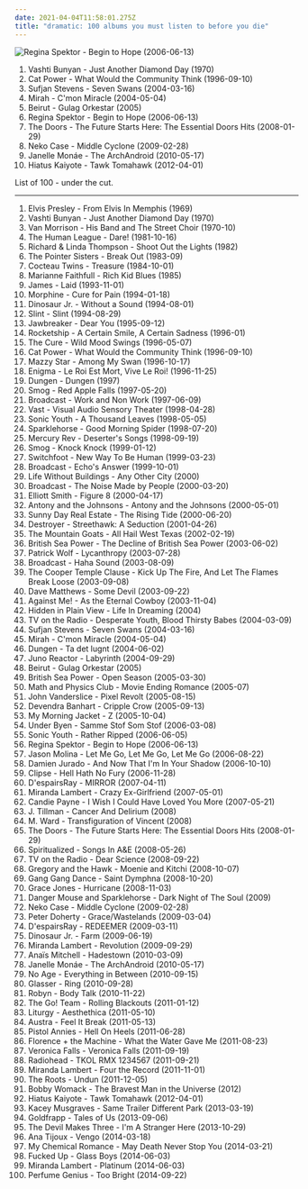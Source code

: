 ```yaml
---
date: 2021-04-04T11:58:01.275Z
title: "dramatic: 100 albums you must listen to before you die"
---
```

![Regina Spektor - Begin to Hope (2006-06-13)](http://coverartarchive.org/release/7c48653c-8e50-4f8b-91a4-25321c500fed/25262967822-500.jpg "Regina Spektor - Begin to Hope (2006-06-13)")
<ol class="albums">
<li data-cover="https://img.discogs.com/2x-W2u8k9mU9yX_EUoj7jyLfKac=/fit-in/600x600/filters:strip_icc():format(jpeg):mode_rgb():quality(90)/discogs-images/R-640394-1504973916-3642.jpeg.jpg" data-tags="folk, female vocalists, indie, alternative" role="button">Vashti Bunyan - Just Another Diamond Day (1970)</li>
<li data-cover="http://coverartarchive.org/release/cb552dc7-b0fe-4bcd-b864-1b3940baee8c/6010090362-500.jpg" data-tags="indie, female vocalists, female, alternative, indie rock, female singers, pop, rock, alternative rock, indie pop, female vocals, female vocalist, female voices, girls, indie-rock, female artists, female vocal, indie-pop, love song" role="button">Cat Power - What Would the Community Think (1996-09-10)</li>
<li data-cover="https://img.discogs.com/42SS7BRmBHobZXc70IXTwOEbBN4=/fit-in/600x603/filters:strip_icc():format(jpeg):mode_rgb():quality(90)/discogs-images/R-583395-1301006999.jpeg.jpg" data-tags="indie, folk" role="button">Sufjan Stevens - Seven Swans (2004-03-16)</li>
<li data-cover="https://img.discogs.com/9iCqld8floRZO0PL89ZiE2_RBgw=/fit-in/319x283/filters:strip_icc():format(jpeg):mode_rgb():quality(90)/discogs-images/R-2645568-1406812746-9521.jpeg.jpg" data-tags="indie, female vocalists, female, indie pop, rock, indie rock, female vocalist, pop, alternative, alternative rock, girls, indie-rock, female vocals, female artists, female vocal, female voices, female singers, indie-pop, love song" role="button">Mirah - C'mon Miracle (2004-05-04)</li>
<li data-cover="https://img.discogs.com/5rfwQzSQz1olDnMk_Bd8qnDKWU0=/fit-in/600x600/filters:strip_icc():format(jpeg):mode_rgb():quality(90)/discogs-images/R-696056-1167340049.jpeg.jpg" data-tags="folk, indie" role="button">Beirut - Gulag Orkestar (2005)</li>
<li data-cover="http://coverartarchive.org/release/7c48653c-8e50-4f8b-91a4-25321c500fed/25262967822-500.jpg" data-tags="female vocalists, indie, singer-songwriter" role="button">Regina Spektor - Begin to Hope (2006-06-13)</li>
<li data-cover="http://coverartarchive.org/release/2d4a66b0-c436-4f44-b3d4-29e6e8db8d8c/14954913625-500.jpg" data-tags="rock, hard rock, usa, druggy, album rock, psychedelic, energetic, ominous, passionate, literate, confident, aggressive, menacing, freewheeling, provocative, dramatic, raucous, blues rock, trippy, compilation, 00s, proto-punk, sensual, summery, sexual, nocturnal, brooding, rebellious, the doors, cathartic, rowdy, theatrical, swaggering, angst-ridden, brash, hanging out, bravado, reckless, night driving, am pop, exfandessixties" role="button">The Doors - The Future Starts Here: The Essential Doors Hits (2008-01-29)</li>
<li data-cover="http://coverartarchive.org/release/05472483-8124-3552-93dd-b3c6d1e106fa/22402218939-500.jpg" data-tags="alt-country, indie rock" role="button">Neko Case - Middle Cyclone (2009-02-28)</li>
<li data-cover="http://coverartarchive.org/release/14ae1a9c-9e8e-3ae5-87f2-3bf68b9feefd/8899038012-500.jpg" data-tags="soul, funk" role="button">Janelle Monáe - The ArchAndroid (2010-05-17)</li>
<li data-cover="http://coverartarchive.org/release/09fade80-bd8a-4c08-9a00-cf1dcc7bc91c/9068009686-500.jpg" data-tags="dreamy, relaxed, reflective, whimsical, passionate, introspective, spiritual, intense, dramatic, reflection, hypnotic, intimate, uplifting, meditative, precious, cerebral, relaxation, lively, shimmering, knotty, daydreaming, sony music, flying buddha, livesoncoffee-getit" role="button">Hiatus Kaiyote - Tawk Tomahawk (2012-04-01)</li>
</ol>
List of 100 - under the cut.
<!-- more -->

_________________

<ol class="albums">
<li data-cover="http://coverartarchive.org/release/afb6a696-a531-4f8a-ac4f-10e976055308/9951938165-500.jpg" data-tags="rock, country, 60s, elvis presley" role="button">
Elvis Presley - From Elvis In Memphis (1969)
</li>
<li data-cover="https://img.discogs.com/2x-W2u8k9mU9yX_EUoj7jyLfKac=/fit-in/600x600/filters:strip_icc():format(jpeg):mode_rgb():quality(90)/discogs-images/R-640394-1504973916-3642.jpeg.jpg" data-tags="folk, female vocalists, indie, alternative" role="button">
Vashti Bunyan - Just Another Diamond Day (1970)
</li>
<li data-cover="https://img.discogs.com/lhDMFLm69AXY1uC7eHm5qn93pIM=/fit-in/600x523/filters:strip_icc():format(jpeg):mode_rgb():quality(90)/discogs-images/R-7667573-1446314734-5684.jpeg.jpg" data-tags="classic rock, 70s, singer-songwriter, woodstock sounds" role="button">
Van Morrison - His Band and The Street Choir (1970-10)
</li>
<li data-cover="http://coverartarchive.org/release/32dbc785-9a03-4603-9a77-930332a4334c/8018255801-500.jpg" data-tags="new wave, 80s" role="button">
The Human League - Dare! (1981-10-16)
</li>
<li data-cover="https://img.discogs.com/uuYhjMzHV6mIp89l0Z0d6h60dTw=/fit-in/600x602/filters:strip_icc():format(jpeg):mode_rgb():quality(90)/discogs-images/R-444545-1482946886-3575.jpeg.jpg" data-tags="80s, folk rock, rs500" role="button">
Richard & Linda Thompson - Shoot Out the Lights (1982)
</li>
<li data-cover="https://img.discogs.com/cfc9e7fd50d7c9c08931869b95f6849a01d0635d/images/spacer.gif" data-tags="80s, r&b, post-disco" role="button">
The Pointer Sisters - Break Out (1983-09)
</li>
<li data-cover="http://coverartarchive.org/release/bc6dee20-448c-387d-8eb4-a7cb737ae1b7/23441368012-500.jpg" data-tags="dream pop" role="button">
Cocteau Twins - Treasure (1984-10-01)
</li>
<li data-cover="http://coverartarchive.org/release/941d8ace-2faf-46de-a77b-dff1a063e2ce/28587380435-500.jpg" data-tags="rock, uk, country-rock, passionate, literate, melancholy, fierce, intense, confrontational, earnest, wry, dramatic, bittersweet, intimate, elegant, yearning, sophisticated, autumnal, sympathy68, emusic, nocturnal, brooding, sentimental, acerbic, weary, bleak, theatrical, ambitious, m faithfull, lauraann163" role="button">
Marianne Faithfull - Rich Kid Blues (1985)
</li>
<li data-cover="https://img.discogs.com/tZfcL2-KdFu2N0tTwz_0NL1DCjQ=/fit-in/600x417/filters:strip_icc():format(jpeg):mode_rgb():quality(90)/discogs-images/R-932272-1175062058.jpeg.jpg" data-tags="britpop" role="button">
James - Laid (1993-11-01)
</li>
<li data-cover="http://coverartarchive.org/release/1134c9a9-18eb-4930-933a-48bd0c1f0d57/22276388543-500.jpg" data-tags="jazz, 90s, low rock" role="button">
Morphine - Cure for Pain (1994-01-18)
</li>
<li data-cover="http://coverartarchive.org/release/caf4026c-e7f6-45cc-828b-cff6cb4fc495/15467462744-500.jpg" data-tags="grunge, indie, alternative, alternative rock, 90s" role="button">
Dinosaur Jr. - Without a Sound (1994-08-01)
</li>
<li data-cover="https://img.discogs.com/lwssh4XZu4DPMveqkudpCG5BIEM=/fit-in/599x591/filters:strip_icc():format(jpeg):mode_rgb():quality(90)/discogs-images/R-378029-1199192003.jpeg.jpg" data-tags="math rock, emo, indie rock, post-rock, experimental rock, instrumental rock, energetic, searching, passionate, intense, aggressive, fiery, uncompromising, dramatic, complex, american underground, manic, harsh, unsettling, volatile, theatrical, steve albini, visceral, difficult, urgent, austere, i need, brian paulson" role="button">
Slint - Slint (1994-08-29)
</li>
<li data-cover="http://coverartarchive.org/release/7086c733-4ced-4f36-b024-74404bb7ab80/3357063370-500.jpg" data-tags="punk" role="button">
Jawbreaker - Dear You (1995-09-12)
</li>
<li data-cover="https://img.discogs.com/WYe5wGgBvoepUH3f0LRqPr5h6hI=/fit-in/500x500/filters:strip_icc():format(jpeg):mode_rgb():quality(90)/discogs-images/R-492529-1149520573.jpeg.jpg" data-tags="indie, indie pop, twee pop, shoegaze, noise pop" role="button">
Rocketship - A Certain Smile, A Certain Sadness (1996-01)
</li>
<li data-cover="http://coverartarchive.org/release/15ddcc8d-968e-49a1-bd14-b05a718d2b24/3172527828-500.jpg" data-tags="rock, alternative, 90s, post-punk" role="button">
The Cure - Wild Mood Swings (1996-05-07)
</li>
<li data-cover="http://coverartarchive.org/release/cb552dc7-b0fe-4bcd-b864-1b3940baee8c/6010090362-500.jpg" data-tags="indie, female vocalists, female, alternative, indie rock, female singers, pop, rock, alternative rock, indie pop, female vocals, female vocalist, female voices, girls, indie-rock, female artists, female vocal, indie-pop, love song" role="button">
Cat Power - What Would the Community Think (1996-09-10)
</li>
<li data-cover="http://coverartarchive.org/release/3ee6bd30-4a23-40cb-9958-d0c321ccdff3/17361537089-500.jpg" data-tags="female vocalists, indie, alternative, alternative rock, indie rock, indie pop, female singers, female, pop, rock, girls, indie-rock, female vocals, female vocalist, female artists, female vocal, female voices, indie-pop" role="button">
Mazzy Star - Among My Swan (1996-10-17)
</li>
<li data-cover="https://via.placeholder.com/450" data-tags="new age, enigma, ambient" role="button">
Enigma - Le Roi Est Mort, Vive Le Roi! (1996-11-25)
</li>
<li data-cover="https://via.placeholder.com/450" data-tags="indie rock, dreamy, atmospheric, freewheeling, dramatic, spacey, trippy, road trip, playful, neo-psychedelia, imagination, rollicking, exuberant, volatile, visceral, ramshackle, ambitious, svenskprov, nu progg" role="button">
Dungen - Dungen (1997)
</li>
<li data-cover="http://coverartarchive.org/release/27d99673-cdc9-4172-bdf6-d3bd0620c0ee/15960021076-500.jpg" data-tags="singer-songwriter, 90s, indie, folk, lo-fi, mellow, slowcore" role="button">
Smog - Red Apple Falls (1997-05-20)
</li>
<li data-cover="http://coverartarchive.org/release/09d62aa5-a265-4cb2-b3e4-da80c0e60d9d/6009849109-500.jpg" data-tags="electronic, dream pop, indie, psychedelic, 90s" role="button">
Broadcast - Work and Non Work (1997-06-09)
</li>
<li data-cover="http://coverartarchive.org/release/5f067622-b426-4879-a9f0-8c1efb117f55/5813270799-500.jpg" data-tags="electronic, alternative, experimental" role="button">
Vast - Visual Audio Sensory Theater (1998-04-28)
</li>
<li data-cover="https://img.discogs.com/ogAdxAzAVI3WHa9Twx-HxTIMmYM=/fit-in/600x602/filters:strip_icc():format(jpeg):mode_rgb():quality(90)/discogs-images/R-668910-1145575708.jpeg.jpg" data-tags="experimental, alternative" role="button">
Sonic Youth - A Thousand Leaves (1998-05-05)
</li>
<li data-cover="http://coverartarchive.org/release/21841c6d-80db-4005-a2e2-cfcf0dc6f237/21761342218-500.jpg" data-tags="indie rock" role="button">
Sparklehorse - Good Morning Spider (1998-07-20)
</li>
<li data-cover="https://img.discogs.com/L_oeUPSyTFszfqXlrFcAFZu1qlY=/fit-in/600x524/filters:strip_icc():format(jpeg):mode_rgb():quality(90)/discogs-images/R-443317-1358333173-1468.jpeg.jpg" data-tags="dream pop" role="button">
Mercury Rev - Deserter's Songs (1998-09-19)
</li>
<li data-cover="http://coverartarchive.org/release/6ede6b70-7a1a-3708-a2fa-c452461b190e/9376384670-500.jpg" data-tags="indie rock, 90s" role="button">
Smog - Knock Knock (1999-01-12)
</li>
<li data-cover="http://coverartarchive.org/release/1bba6681-d372-4957-96ac-81c1a2f6519c/17160038685-500.jpg" data-tags="alternative rock, christian rock" role="button">
Switchfoot - New Way To Be Human (1999-03-23)
</li>
<li data-cover="https://img.discogs.com/D2NdV8erfsfu9n6z_4MvJzdqrI4=/fit-in/600x600/filters:strip_icc():format(jpeg):mode_rgb():quality(90)/discogs-images/R-10882504-1505895149-5695.jpeg.jpg" data-tags="electronic, electronica, indie rock, indie electronic, post-rock, downtempo, druggy, ambient pop, psychedelic pop, dreamy, reflective, atmospheric, whimsical, late night, dream pop, clinical, literate, ethereal, fractured, wry, dramatic, introspection, reflection, eerie, hypnotic, spacey, psychedelic rock, trippy, sophisticated, poignant, detached, playful, sunday afternoon, sweet, solitude, delicate, light, background music, nocturnal, imagination, avant-pop, refined, stylish, wintry, hanging out, restrained, sparkling, circular, innocent, spiked-candy radio, space-age, retro-futuristic, julian house album art, ashich party" role="button">
Broadcast - Echo's Answer (1999-10-01)
</li>
<li data-cover="https://img.discogs.com/zprX2ElSH0a0hTREi68EcBSIa9w=/fit-in/500x493/filters:strip_icc():format(jpeg):mode_rgb():quality(90)/discogs-images/R-419922-1326763373.jpeg.jpg" data-tags="indie" role="button">
Life Without Buildings - Any Other City (2000)
</li>
<li data-cover="https://img.discogs.com/zqagmH4HGlzKNUhlQ73YjoFZX3A=/fit-in/600x600/filters:strip_icc():format(jpeg):mode_rgb():quality(90)/discogs-images/R-30900-1217701986.jpeg.jpg" data-tags="electronica, warp" role="button">
Broadcast - The Noise Made by People (2000-03-20)
</li>
<li data-cover="http://coverartarchive.org/release/8bc521b4-57af-4b4c-88a1-ad214c9c6516/9560550155-500.jpg" data-tags="singer-songwriter, indie" role="button">
Elliott Smith - Figure 8 (2000-04-17)
</li>
<li data-cover="https://via.placeholder.com/450" data-tags="chamber pop, piano" role="button">
Antony and the Johnsons - Antony and the Johnsons (2000-05-01)
</li>
<li data-cover="http://coverartarchive.org/release/662c6d90-7244-4cba-9841-f11704995e6b/2579434865-500.jpg" data-tags="emo" role="button">
Sunny Day Real Estate - The Rising Tide (2000-06-20)
</li>
<li data-cover="https://img.discogs.com/KUhhFJ6QRaMquXb4TG38FaAe9_g=/fit-in/300x300/filters:strip_icc():format(jpeg):mode_rgb():quality(90)/discogs-images/R-680208-1240508379.jpeg.jpg" data-tags="canadian, 00s" role="button">
Destroyer - Streethawk: A Seduction (2001-04-26)
</li>
<li data-cover="http://coverartarchive.org/release/c8595d76-b1f7-4dc1-badc-cf68720866be/7927192700-500.jpg" data-tags="indie, folk" role="button">
The Mountain Goats - All Hail West Texas (2002-02-19)
</li>
<li data-cover="https://img.discogs.com/3cIorLliSL8Yqf4Re3N25koIc1M=/fit-in/230x226/filters:strip_icc():format(jpeg):mode_rgb():quality(90)/discogs-images/R-6387632-1417987339-2129.jpeg.jpg" data-tags="indie rock" role="button">
British Sea Power - The Decline of British Sea Power (2003-06-02)
</li>
<li data-cover="https://img.discogs.com/bY10RFNvAACh8D1BqP5ApgOQiho=/fit-in/600x600/filters:strip_icc():format(jpeg):mode_rgb():quality(90)/discogs-images/R-2232010-1518455778-2565.jpeg.jpg" data-tags="electronic, indie" role="button">
Patrick Wolf - Lycanthropy (2003-07-28)
</li>
<li data-cover="http://coverartarchive.org/release/1216e686-0799-4615-9e41-82473842ce07/2626806537-500.jpg" data-tags="electronica, indie, experimental, dream pop" role="button">
Broadcast - Haha Sound (2003-08-09)
</li>
<li data-cover="https://img.discogs.com/-WDcnJuQd8ouopOTo-4GpCKfHM0=/fit-in/600x459/filters:strip_icc():format(jpeg):mode_rgb():quality(90)/discogs-images/R-1893897-1290361534.jpeg.jpg" data-tags="alternative rock, alternative" role="button">
The Cooper Temple Clause - Kick Up The Fire, And Let The Flames Break Loose (2003-09-08)
</li>
<li data-cover="https://img.discogs.com/F5rcyw3h2tBp5UcO18hh3z5fYYs=/fit-in/600x604/filters:strip_icc():format(jpeg):mode_rgb():quality(90)/discogs-images/R-8615478-1465192295-8925.jpeg.jpg" data-tags="rock" role="button">
Dave Matthews - Some Devil (2003-09-22)
</li>
<li data-cover="http://coverartarchive.org/release/a216cc04-6983-4962-9e5b-c1c1674895f7/12671876579-500.jpg" data-tags="punk" role="button">
Against Me! - As the Eternal Cowboy (2003-11-04)
</li>
<li data-cover="http://coverartarchive.org/release/ee76a845-926d-4120-b83e-a2d543918428/25969450171-500.jpg" data-tags="emo, post-hardcore" role="button">
Hidden in Plain View - Life In Dreaming (2004)
</li>
<li data-cover="http://coverartarchive.org/release/f9cafd68-0169-4480-8d12-8583375bc173/13899396319-500.jpg" data-tags="indie rock" role="button">
TV on the Radio - Desperate Youth, Blood Thirsty Babes (2004-03-09)
</li>
<li data-cover="https://img.discogs.com/42SS7BRmBHobZXc70IXTwOEbBN4=/fit-in/600x603/filters:strip_icc():format(jpeg):mode_rgb():quality(90)/discogs-images/R-583395-1301006999.jpeg.jpg" data-tags="indie, folk" role="button">
Sufjan Stevens - Seven Swans (2004-03-16)
</li>
<li data-cover="https://img.discogs.com/9iCqld8floRZO0PL89ZiE2_RBgw=/fit-in/319x283/filters:strip_icc():format(jpeg):mode_rgb():quality(90)/discogs-images/R-2645568-1406812746-9521.jpeg.jpg" data-tags="indie, female vocalists, female, indie pop, rock, indie rock, female vocalist, pop, alternative, alternative rock, girls, indie-rock, female vocals, female artists, female vocal, female voices, female singers, indie-pop, love song" role="button">
Mirah - C'mon Miracle (2004-05-04)
</li>
<li data-cover="https://img.discogs.com/IUnlfISlMxPX-VUpEFYyOit9Ous=/fit-in/600x603/filters:strip_icc():format(jpeg):mode_rgb():quality(90)/discogs-images/R-626319-1495180521-5734.mpo.jpg" data-tags="psychedelic rock" role="button">
Dungen - Ta det lugnt (2004-06-02)
</li>
<li data-cover="http://coverartarchive.org/release/8f46f90f-b5e5-443d-bb0f-40151764a950/4043627444-500.jpg" data-tags="trance, electronic, goa, psytrance" role="button">
Juno Reactor - Labyrinth (2004-09-29)
</li>
<li data-cover="https://img.discogs.com/5rfwQzSQz1olDnMk_Bd8qnDKWU0=/fit-in/600x600/filters:strip_icc():format(jpeg):mode_rgb():quality(90)/discogs-images/R-696056-1167340049.jpeg.jpg" data-tags="folk, indie" role="button">
Beirut - Gulag Orkestar (2005)
</li>
<li data-cover="https://via.placeholder.com/450" data-tags="indie rock, indie" role="button">
British Sea Power - Open Season (2005-03-30)
</li>
<li data-cover="https://img.discogs.com/-3ll23Lussh5OYmUmUx-aQj_tUg=/fit-in/500x500/filters:strip_icc():format(jpeg):mode_rgb():quality(90)/discogs-images/R-708932-1150370529.jpeg.jpg" data-tags="rock, alternative, seattle, twee, dramatic, northwest, dry, heartfelt, huggable, catpop, great ep, hey album youre so fucking cute, mss new albums" role="button">
Math and Physics Club - Movie Ending Romance (2005-07)
</li>
<li data-cover="https://img.discogs.com/63_F7EW19GYUj130dTT_4h1HPYo=/fit-in/455x455/filters:strip_icc():format(jpeg):mode_rgb():quality(90)/discogs-images/R-677963-1146663712.jpeg.jpg" data-tags="indie, indie pop, singer-songwriter, dreamy, searching, reflective, literate, earnest, dramatic, bittersweet, reflection, intimate, cerebral, detached, 2000s, gin, stylish, plaintive, the creative side, austere, radio 2005, refined - mannered, vinyl collection, good album, dans ma discotheque, should buy, recent favorite albums, girlygil altrock, second-favorite album, albums acquired in 2011" role="button">
John Vanderslice - Pixel Revolt (2005-08-15)
</li>
<li data-cover="https://img.discogs.com/v3gzd1XCBN75_Kk5Y5CMp_7byl8=/fit-in/500x500/filters:strip_icc():format(jpeg):mode_rgb():quality(90)/discogs-images/R-522416-1127219602.jpeg.jpg" data-tags="folk" role="button">
Devendra Banhart - Cripple Crow (2005-09-13)
</li>
<li data-cover="https://img.discogs.com/BLDys9EW5ZBJTLCPLsVhqGWNTWA=/fit-in/500x500/filters:strip_icc():format(jpeg):mode_rgb():quality(90)/discogs-images/R-1823932-1245786549.jpeg.jpg" data-tags="indie, indie rock" role="button">
My Morning Jacket - Z (2005-10-04)
</li>
<li data-cover="https://img.discogs.com/yfB2Gl0HvPrMWfCixyxwBpp__aM=/fit-in/600x535/filters:strip_icc():format(jpeg):mode_rgb():quality(90)/discogs-images/R-639170-1142329833.jpeg.jpg" data-tags="electronic, experimental, female vocalists" role="button">
Under Byen - Samme Stof Som Stof (2006-03-08)
</li>
<li data-cover="https://img.discogs.com/w7C3d8OHmFjsMS3t3Tvx8WQSFRo=/fit-in/400x391/filters:strip_icc():format(jpeg):mode_rgb():quality(90)/discogs-images/R-5119480-1385028132-2136.jpeg.jpg" data-tags="alternative rock" role="button">
Sonic Youth - Rather Ripped (2006-06-05)
</li>
<li data-cover="http://coverartarchive.org/release/7c48653c-8e50-4f8b-91a4-25321c500fed/25262967822-500.jpg" data-tags="female vocalists, indie, singer-songwriter" role="button">
Regina Spektor - Begin to Hope (2006-06-13)
</li>
<li data-cover="http://coverartarchive.org/release/a3be0b9b-874e-44ff-8054-d4dc6ec189d0/10720411555-500.jpg" data-tags="singer-songwriter, indie, country, alternative, folk, indie pop, indie rock, sad, slow, calm, acoustic, lo-fi, americana, blues, moody, songwriter, winter, mellow, alt-country, melancholy, sleep, folk noir, freak folk, soft, folk rock, emotional, slowcore, quiet, indie folk, alt country, singer songwriter, alternative folk, singer-songwriters, short song, alt rock, hippie, indie-folk, independent, lyrics, lo fi, slow-coustic, post folk, chamber folk, neofreak-folk, euphoric misery, concentration, folk me, quiet voices, singersongwriters, quiet  music" role="button">
Jason Molina - Let Me Go, Let Me Go, Let Me Go (2006-08-22)
</li>
<li data-cover="http://coverartarchive.org/release/6477df3d-e390-4bec-849c-1a45cd73039b/25010408029-500.jpg" data-tags="alternative, folk, indie, country, indie pop, indie rock, sad, singer-songwriter, slow, calm, acoustic, lo-fi, americana, blues, moody, songwriter, winter, mellow, alt-country, melancholy, sleep, folk noir, freak folk, soft, folk rock, emotional, slowcore, quiet, indie folk, alt country, singer songwriter, alternative folk, singer-songwriters, short song, alt rock, hippie, indie-folk, independent, lyrics, lo fi, slow-coustic, post folk, chamber folk, neofreak-folk, euphoric misery, concentration, folk me, quiet voices, singersongwriters, quiet  music" role="button">
Damien Jurado - And Now That I'm In Your Shadow (2006-10-10)
</li>
<li data-cover="https://img.discogs.com/UjouSGXxKlP4g4Hum9jK-pooyXw=/fit-in/600x600/filters:strip_icc():format(jpeg):mode_rgb():quality(90)/discogs-images/R-1596006-1297856519.jpeg.jpg" data-tags="hip-hop, neptunes, rap" role="button">
Clipse - Hell Hath No Fury (2006-11-28)
</li>
<li data-cover="https://img.discogs.com/ivlCXvUaRvIfAJN6yQz9l1idr5Q=/fit-in/475x462/filters:strip_icc():format(jpeg):mode_rgb():quality(90)/discogs-images/R-1488527-1230477522.jpeg.jpg" data-tags="visual kei" role="button">
D'espairsRay - MIRROR (2007-04-11)
</li>
<li data-cover="http://coverartarchive.org/release/69f898f9-3fe4-4111-ad11-81fccf55df8e/5791775997-500.jpg" data-tags="country" role="button">
Miranda Lambert - Crazy Ex-Girlfriend (2007-05-01)
</li>
<li data-cover="https://via.placeholder.com/450" data-tags="indie, soul, british, indie rock, romantic, quirky, afternoon, late night, sunday, literate, melancholy, rainy day, wry, dramatic, bittersweet, introspection, reflection, sophisticated, playful, heartache, solitude, breakup, autumn, brooding, liverpool, debut album, feeling blue, witty, enigmatic, theatrical, long walk, in love, the creative side, stay in bed, romantic evening, reminiscing, alternative pop/ rock, loss/grief, candie payne, no56 uk" role="button">
Candie Payne - I Wish I Could Have Loved You More (2007-05-21)
</li>
<li data-cover="http://coverartarchive.org/release/4b16363d-02fe-498e-8c0b-98b7509a87be/16717106099-500.jpg" data-tags="folk, acoustic, slow-coustic, indie, alternative, singer-songwriter, lo-fi, alt-country, folk rock, indie folk, alternative folk, country, indie pop, indie rock, sad, slow, calm, americana, blues, moody, songwriter, winter, mellow, melancholy, sleep, folk noir, freak folk, soft, emotional, slowcore, quiet, alt country, singer songwriter, singer-songwriters, short song, alt rock, hippie, indie-folk, independent, lyrics, lo fi, post folk, chamber folk, neofreak-folk, euphoric misery, concentration, folk me, quiet voices, singersongwriters, quiet  music" role="button">
J. Tillman - Cancer And Delirium (2008)
</li>
<li data-cover="https://img.discogs.com/vxJaH8x8RTd8dOVYRkA24V2jWaM=/fit-in/590x598/filters:strip_icc():format(jpeg):mode_rgb():quality(90)/discogs-images/R-671642-1260644338.jpeg.jpg" data-tags="folk, singer-songwriter" role="button">
M. Ward - Transfiguration of Vincent (2008)
</li>
<li data-cover="http://coverartarchive.org/release/2d4a66b0-c436-4f44-b3d4-29e6e8db8d8c/14954913625-500.jpg" data-tags="rock, hard rock, usa, druggy, album rock, psychedelic, energetic, ominous, passionate, literate, confident, aggressive, menacing, freewheeling, provocative, dramatic, raucous, blues rock, trippy, compilation, 00s, proto-punk, sensual, summery, sexual, nocturnal, brooding, rebellious, the doors, cathartic, rowdy, theatrical, swaggering, angst-ridden, brash, hanging out, bravado, reckless, night driving, am pop, exfandessixties" role="button">
The Doors - The Future Starts Here: The Essential Doors Hits (2008-01-29)
</li>
<li data-cover="http://coverartarchive.org/release/bb3ba958-719d-4ec0-942b-8a4d6c18f373/12135240940-500.jpg" data-tags="british, sad, dreamy, atmospheric, melancholy, 00s" role="button">
Spiritualized - Songs In A&E (2008-05-26)
</li>
<li data-cover="http://coverartarchive.org/release/746067ad-88f0-4426-b5a5-7313b186488c/22393792907-500.jpg" data-tags="indie, indie rock, alternative, experimental" role="button">
TV on the Radio - Dear Science (2008-09-22)
</li>
<li data-cover="https://img.discogs.com/l3Al6RIdg26l2hV2FEujftK1ttE=/fit-in/350x350/filters:strip_icc():format(jpeg):mode_rgb():quality(90)/discogs-images/R-1470791-1222156904.jpeg.jpg" data-tags="indie, folk" role="button">
Gregory and the Hawk - Moenie and Kitchi (2008-10-07)
</li>
<li data-cover="http://coverartarchive.org/release/14fd17cd-9483-442a-bc76-a0315c8ddf1e/7202308649-500.jpg" data-tags="electronic, experimental" role="button">
Gang Gang Dance - Saint Dymphna (2008-10-20)
</li>
<li data-cover="http://coverartarchive.org/release/cd6d719b-10ca-4092-bde1-0ba2b3428b45/23912438078-500.jpg" data-tags="electronic, soul, alternative, new wave, 00s" role="button">
Grace Jones - Hurricane (2008-11-03)
</li>
<li data-cover="https://via.placeholder.com/450" data-tags="alternative" role="button">
Danger Mouse and Sparklehorse - Dark Night of The Soul (2009)
</li>
<li data-cover="http://coverartarchive.org/release/05472483-8124-3552-93dd-b3c6d1e106fa/22402218939-500.jpg" data-tags="alt-country, indie rock" role="button">
Neko Case - Middle Cyclone (2009-02-28)
</li>
<li data-cover="https://img.discogs.com/hPBi_tvsKOpa0IUmtVzQtKYmGgY=/fit-in/600x589/filters:strip_icc():format(jpeg):mode_rgb():quality(90)/discogs-images/R-13487694-1555161652-4877.jpeg.jpg" data-tags="rock, british, indie rock, 00s" role="button">
Peter Doherty - Grace/Wastelands (2009-03-04)
</li>
<li data-cover="https://img.discogs.com/sFo4vk_MoEKeOQm7jpS0yXduJkQ=/fit-in/600x600/filters:strip_icc():format(jpeg):mode_rgb():quality(90)/discogs-images/R-2559659-1290440714.jpeg.jpg" data-tags="j-metal" role="button">
D'espairsRay - REDEEMER (2009-03-11)
</li>
<li data-cover="http://coverartarchive.org/release/59ff8aaf-2ad1-4b1d-9e2a-771f1d154a33/21498444470-500.jpg" data-tags="alternative, indie, alternative rock" role="button">
Dinosaur Jr. - Farm (2009-06-19)
</li>
<li data-cover="http://coverartarchive.org/release/875fafae-b1db-47c2-97e5-74d3783a02a6/8022941540-500.jpg" data-tags="country" role="button">
Miranda Lambert - Revolution (2009-09-29)
</li>
<li data-cover="http://coverartarchive.org/release/58145268-9ecd-42f5-9f1c-4e7968c7d285/4828304228-500.jpg" data-tags="folk, epic, contemporary folk, romantic, melodic, quirky, soundtracks, energetic, narrative, passionate, literate, musical, irreverent, organic, rainy day, confident, earnest, provocative, uncompromising, dramatic, bittersweet, eerie, intimate, earthy, elegant, alternative folk, yearning, warm, lyrical, flowing, poignant, detached, playful, sensual, delicate, lush, wistful, witty, enigmatic, tender, philosophical, unsettling, desperate, graceful, elaborate, gutsy, lively, 2010 releases, desert island albums, flawless albums, ambitious, elegiac, serious, kinetic, desert island discs, cosmopolitan, folk opera, physical cds i actually own, the perfect record" role="button">
Anaïs Mitchell - Hadestown (2010-03-09)
</li>
<li data-cover="http://coverartarchive.org/release/14ae1a9c-9e8e-3ae5-87f2-3bf68b9feefd/8899038012-500.jpg" data-tags="soul, funk" role="button">
Janelle Monáe - The ArchAndroid (2010-05-17)
</li>
<li data-cover="http://coverartarchive.org/release/aa29b9f3-4525-3982-9d4b-76c87f37a43b/2868845098-500.jpg" data-tags="noise rock" role="button">
No Age - Everything in Between (2010-09-15)
</li>
<li data-cover="http://coverartarchive.org/release/cf117937-2317-43b8-8b20-ba9a045e3a12/15963313413-500.jpg" data-tags="experimental, psychedelic" role="button">
Glasser - Ring (2010-09-28)
</li>
<li data-cover="https://img.discogs.com/cMSILn-O_QjEyYQ4HoieDtBeU3U=/fit-in/600x600/filters:strip_icc():format(jpeg):mode_rgb():quality(90)/discogs-images/R-2566810-1415847143-3769.jpeg.jpg" data-tags="electronic, pop, electropop, dance-pop" role="button">
Robyn - Body Talk (2010-11-22)
</li>
<li data-cover="https://img.discogs.com/lnbpDTN0xZ_UFcLRkuJzqvdVGN8=/fit-in/270x432/filters:strip_icc():format(jpeg):mode_rgb():quality(90)/discogs-images/R-2067295-1262075607.png.jpg" data-tags="my gang 11" role="button">
The Go! Team - Rolling Blackouts (2011-01-12)
</li>
<li data-cover="http://coverartarchive.org/release/216dc68b-c7db-4c5f-b054-753d6d3fd1d1/12911239802-500.jpg" data-tags="black metal, metal" role="button">
Liturgy - Aesthethica (2011-05-10)
</li>
<li data-cover="http://coverartarchive.org/release/5e8aec59-129c-4cb4-b894-5e59edb5c4ca/4261741516-500.jpg" data-tags="indie electronic, new wave, alternative, synthpop" role="button">
Austra - Feel It Break (2011-05-13)
</li>
<li data-cover="https://img.discogs.com/3I59Z86o81mIRB7n8i02pWtpY24=/fit-in/600x600/filters:strip_icc():format(jpeg):mode_rgb():quality(90)/discogs-images/R-3541257-1465358987-5424.jpeg.jpg" data-tags="country, hell on heels" role="button">
Pistol Annies - Hell On Heels (2011-06-28)
</li>
<li data-cover="http://coverartarchive.org/release/94e4aff7-f1cf-48ce-a1aa-7df074c5ebd8/1940757230-500.jpg" data-tags="female vocalists, indie" role="button">
Florence + the Machine - What the Water Gave Me (2011-08-23)
</li>
<li data-cover="https://img.discogs.com/5-wKfZ6guUrTF_re2XftBVpdZAg=/fit-in/600x600/filters:strip_icc():format(jpeg):mode_rgb():quality(90)/discogs-images/R-3068322-1314210373.jpeg.jpg" data-tags="indie pop" role="button">
Veronica Falls - Veronica Falls (2011-09-19)
</li>
<li data-cover="http://coverartarchive.org/release/a1f9ca0a-c300-45b5-b62c-ae24c53da1bc/1329874155-500.jpg" data-tags="electronic, remix" role="button">
Radiohead - TKOL RMX 1234567 (2011-09-21)
</li>
<li data-cover="http://coverartarchive.org/release/a23b683f-5d70-4250-94e3-5b8de2281283/6656877434-500.jpg" data-tags="country, 2010s" role="button">
Miranda Lambert - Four the Record (2011-11-01)
</li>
<li data-cover="http://coverartarchive.org/release/17105002-a6fd-4f92-9589-aa7f98073638/4785732549-500.jpg" data-tags="hip hop" role="button">
The Roots - Undun (2011-12-05)
</li>
<li data-cover="https://img.discogs.com/cQc9ophfUfT5OcrG9oLEYgW12XE=/fit-in/600x595/filters:strip_icc():format(jpeg):mode_rgb():quality(90)/discogs-images/R-2028166-1273563548.jpeg.jpg" data-tags="soul" role="button">
Bobby Womack - The Bravest Man in the Universe (2012)
</li>
<li data-cover="http://coverartarchive.org/release/09fade80-bd8a-4c08-9a00-cf1dcc7bc91c/9068009686-500.jpg" data-tags="dreamy, relaxed, reflective, whimsical, passionate, introspective, spiritual, intense, dramatic, reflection, hypnotic, intimate, uplifting, meditative, precious, cerebral, relaxation, lively, shimmering, knotty, daydreaming, sony music, flying buddha, livesoncoffee-getit" role="button">
Hiatus Kaiyote - Tawk Tomahawk (2012-04-01)
</li>
<li data-cover="http://coverartarchive.org/release/024abf44-0f50-4369-bcd6-ea7017d40474/14533802813-500.jpg" data-tags="country" role="button">
Kacey Musgraves - Same Trailer Different Park (2013-03-19)
</li>
<li data-cover="http://coverartarchive.org/release/6b18b30a-e578-41eb-8d3d-1ff4a6a22d9d/12859926570-500.jpg" data-tags="trip-hop, electronic, chamber pop, art pop" role="button">
Goldfrapp - Tales of Us (2013-09-06)
</li>
<li data-cover="http://coverartarchive.org/release/c5b12d94-ad04-4e99-bb6b-9104a7ecb0ee/5693013576-500.jpg" data-tags="country, folk, literate, alt-country, rainy day, confident, earnest, wry, dramatic, uplifting, country-folk, playful, autumn, 2010s, imagination, witty, exuberant, carefree, lively, neo-traditional folk, maverick, brash, street-smart, hanging out, rambunctious, mischief, 2013 albums" role="button">
The Devil Makes Three - I'm A Stranger Here (2013-10-29)
</li>
<li data-cover="http://coverartarchive.org/release/e38c3df9-44e7-43a4-84c9-8f90cf0c6f7c/6788652498-500.jpg" data-tags="revolution, rap, latin, energetic, searching, literate, fierce, intense, confident, aggressive, fiery, confrontational, earnest, provocative, uncompromising, dramatic, earthy, uplifting, strong, chile, latin pop, latin rap, lyrical, flowing, poignant, powerful, south american, triumphant, imagination, celebratory, positive, enigmatic, defiant, empowerment, philosophical, joyous, gritty, gutsy, swaggering, lively, visceral, maverick, boisterous, street-smart, ambitious, affirmation, animated, kinetic, chileno, hungry, alternative latin, south and central america, from: chile, declamatory, south-american, from chile, south american music, made in chile, modern chile, musica de chile" role="button">
Ana Tijoux - Vengo (2014-03-18)
</li>
<li data-cover="http://coverartarchive.org/release/f68f2ab8-0b11-48d2-9de0-04b22ddf8036/6789254424-500.jpg" data-tags="alternative rock, emo" role="button">
My Chemical Romance - May Death Never Stop You (2014-03-21)
</li>
<li data-cover="http://coverartarchive.org/release/64d09ddc-daf5-4ed3-9ecf-d949f951fada/7514082952-500.jpg" data-tags="revolution, indie rock, post-rock, reflective, literate, aggressive, fiery, provocative, uncompromising, dramatic, raucous, post-hardcore, cerebral, rebellious, matador records, eccentric, volatile, gutsy, visceral, ramshackle, maverick, brash, rambunctious, outrageous, reckless, nihilistic" role="button">
Fucked Up - Glass Boys (2014-06-03)
</li>
<li data-cover="http://coverartarchive.org/release/46cfef07-0d8a-4b3f-8c48-0b5a6e933872/7420741416-500.jpg" data-tags="country" role="button">
Miranda Lambert - Platinum (2014-06-03)
</li>
<li data-cover="http://coverartarchive.org/release/b152df81-9311-4f9e-9eb6-659ade6a8c06/8512126596-500.jpg" data-tags="ambient, experimental, chamber pop, art pop" role="button">
Perfume Genius - Too Bright (2014-09-22)
</li>
</ol>